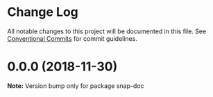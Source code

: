 # Change Log

All notable changes to this project will be documented in this file.
See [Conventional Commits](https://conventionalcommits.org) for commit guidelines.

# 0.0.0 (2018-11-30)

**Note:** Version bump only for package snap-doc
